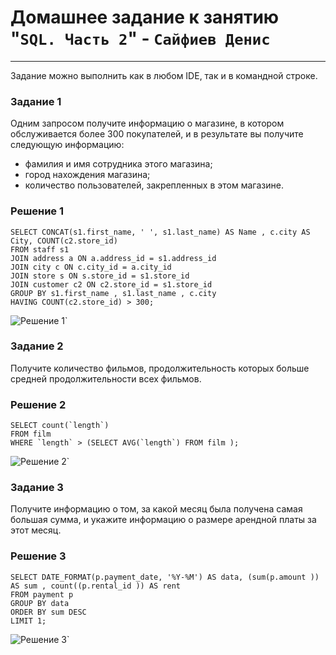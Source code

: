 # Домашнее задание к занятию "`SQL. Часть 2`" - `Сайфиев Денис`
---
Задание можно выполнить как в любом IDE, так и в командной строке.

### Задание 1
Одним запросом получите информацию о магазине, в котором обслуживается более 300 покупателей, и в результате вы получите следующую информацию:

* фамилия и имя сотрудника этого магазина;
* город нахождения магазина;
* количество пользователей, закрепленных в этом магазине.

### Решение 1

```
SELECT CONCAT(s1.first_name, ' ', s1.last_name) AS Name , c.city AS City, COUNT(c2.store_id)
FROM staff s1
JOIN address a ON a.address_id = s1.address_id 
JOIN city c ON c.city_id = a.city_id 
JOIN store s ON s.store_id = s1.store_id 
JOIN customer c2 ON c2.store_id = s1.store_id 
GROUP BY s1.first_name , s1.last_name , c.city 
HAVING COUNT(c2.store_id) > 300;
```

![Решение 1](https://github.com/DenioSa/SQL-1/blob/9177d277bc0c450eec274b9fc3e9af13ecb02aab/img/1.bmp)`

### Задание 2

Получите количество фильмов, продолжительность которых больше средней продолжительности всех фильмов.

### Решение 2

```
SELECT count(`length`) 
FROM film 
WHERE `length` > (SELECT AVG(`length`) FROM film );
```
![Решение 2](https://github.com/DenioSa/SQL-1/blob/9177d277bc0c450eec274b9fc3e9af13ecb02aab/img/2.bmp)`

### Задание 3
Получите информацию о том, за какой месяц была получена самая большая сумма, и укажите информацию о размере арендной платы за этот месяц.

### Решение 3

```
SELECT DATE_FORMAT(p.payment_date, '%Y-%M') AS data, (sum(p.amount )) AS sum , count((p.rental_id )) AS rent
FROM payment p 
GROUP BY data 
ORDER BY sum DESC
LIMIT 1;
```
![Решение 3](https://github.com/DenioSa/SQL-1/blob/9177d277bc0c450eec274b9fc3e9af13ecb02aab/img/3.bmp)`

